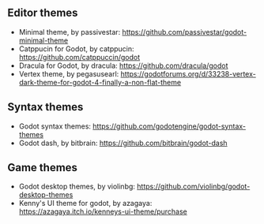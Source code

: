 ## Editor themes

- Minimal theme, by passivestar: https://github.com/passivestar/godot-minimal-theme
- Catppucin for Godot, by catppucin: https://github.com/catppuccin/godot
- Dracula for Godot, by dracula: https://github.com/dracula/godot
- Vertex theme, by pegasusearl: https://godotforums.org/d/33238-vertex-dark-theme-for-godot-4-finally-a-non-flat-theme

## Syntax themes

- Godot syntax themes: https://github.com/godotengine/godot-syntax-themes
- Godot dash, by bitbrain: https://github.com/bitbrain/godot-dash

## Game themes
- Godot desktop themes, by violinbg: https://github.com/violinbg/godot-desktop-themes
- Kenny's UI theme for godot, by azagaya: https://azagaya.itch.io/kenneys-ui-theme/purchase
